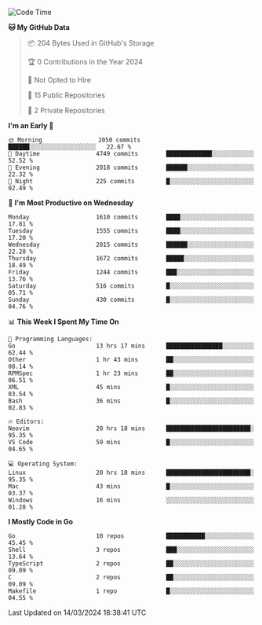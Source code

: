 <!--START_SECTION:waka-->
![Code Time](http://img.shields.io/badge/Code%20Time-419%20hrs%2033%20mins-blue)

**🐱 My GitHub Data** 

> 📦 204 Bytes Used in GitHub's Storage 
 > 
> 🏆 0 Contributions in the Year 2024
 > 
> 🚫 Not Opted to Hire
 > 
> 📜 15 Public Repositories 
 > 
> 🔑 2 Private Repositories 
 > 
**I'm an Early 🐤** 

```text
🌞 Morning                2050 commits        ██████░░░░░░░░░░░░░░░░░░░   22.67 % 
🌆 Daytime                4749 commits        █████████████░░░░░░░░░░░░   52.52 % 
🌃 Evening                2018 commits        ██████░░░░░░░░░░░░░░░░░░░   22.32 % 
🌙 Night                  225 commits         █░░░░░░░░░░░░░░░░░░░░░░░░   02.49 % 
```
📅 **I'm Most Productive on Wednesday** 

```text
Monday                   1610 commits        ████░░░░░░░░░░░░░░░░░░░░░   17.81 % 
Tuesday                  1555 commits        ████░░░░░░░░░░░░░░░░░░░░░   17.20 % 
Wednesday                2015 commits        ██████░░░░░░░░░░░░░░░░░░░   22.28 % 
Thursday                 1672 commits        █████░░░░░░░░░░░░░░░░░░░░   18.49 % 
Friday                   1244 commits        ███░░░░░░░░░░░░░░░░░░░░░░   13.76 % 
Saturday                 516 commits         █░░░░░░░░░░░░░░░░░░░░░░░░   05.71 % 
Sunday                   430 commits         █░░░░░░░░░░░░░░░░░░░░░░░░   04.76 % 
```


📊 **This Week I Spent My Time On** 

```text
💬 Programming Languages: 
Go                       13 hrs 17 mins      ████████████████░░░░░░░░░   62.44 % 
Other                    1 hr 43 mins        ██░░░░░░░░░░░░░░░░░░░░░░░   08.14 % 
RPMSpec                  1 hr 23 mins        ██░░░░░░░░░░░░░░░░░░░░░░░   06.51 % 
XML                      45 mins             █░░░░░░░░░░░░░░░░░░░░░░░░   03.54 % 
Bash                     36 mins             █░░░░░░░░░░░░░░░░░░░░░░░░   02.83 % 

🔥 Editors: 
Neovim                   20 hrs 18 mins      ████████████████████████░   95.35 % 
VS Code                  59 mins             █░░░░░░░░░░░░░░░░░░░░░░░░   04.65 % 

💻 Operating System: 
Linux                    20 hrs 18 mins      ████████████████████████░   95.35 % 
Mac                      43 mins             █░░░░░░░░░░░░░░░░░░░░░░░░   03.37 % 
Windows                  16 mins             ░░░░░░░░░░░░░░░░░░░░░░░░░   01.28 % 
```

**I Mostly Code in Go** 

```text
Go                       10 repos            ███████████░░░░░░░░░░░░░░   45.45 % 
Shell                    3 repos             ███░░░░░░░░░░░░░░░░░░░░░░   13.64 % 
TypeScript               2 repos             ██░░░░░░░░░░░░░░░░░░░░░░░   09.09 % 
C                        2 repos             ██░░░░░░░░░░░░░░░░░░░░░░░   09.09 % 
Makefile                 1 repo              █░░░░░░░░░░░░░░░░░░░░░░░░   04.55 % 
```




 Last Updated on 14/03/2024 18:38:41 UTC
<!--END_SECTION:waka-->
